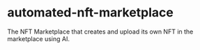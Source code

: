 # automated-nft-marketplace
The NFT Marketplace that creates and upload its own NFT in the marketplace using AI.
